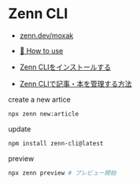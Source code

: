 # Zenn CLI

- [zenn.dev/moxak](https://zenn.dev/moxak)

- [📘 How to use](https://zenn.dev/zenn/articles/zenn-cli-guide)

- [Zenn CLIをインストールする](https://zenn.dev/zenn/articles/install-zenn-cli)
- [Zenn CLIで記事・本を管理する方法](https://zenn.dev/zenn/articles/zenn-cli-guide)

create a new artice

```bash
npx zenn new:article
```

update

```bash
npm install zenn-cli@latest
```

preview

```bash
npx zenn preview # プレビュー開始
```